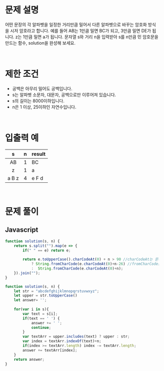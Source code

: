 # 문제 설명

어떤 문장의 각 알파벳을 일정한 거리만큼 밀어서 다른 알파벳으로 바꾸는 암호화 방식을 시저 암호라고 합니다. 예를 들어 AB는 1만큼 밀면 BC가 되고, 3만큼 밀면 DE가 됩니다. z는 1만큼 밀면 a가 됩니다. 문자열 s와 거리 n을 입력받아 s를 n만큼 민 암호문을 만드는 함수, solution을 완성해 보세요.

<br />

# 제한 조건

- 공백은 아무리 밀어도 공백입니다. <br />
- s는 알파벳 소문자, 대문자, 공백으로만 이루어져 있습니다. <br />
- s의 길이는 8000이하입니다. <br />
- n은 1 이상, 25이하인 자연수입니다. <br />

<br />

# 입출력 예

|   s   | n   | result |
| :---: | --- | ------ |
|  AB   | 1   | BC     |
|   z   | 1   | a      |
| a B z | 4   | e F d  |

<br />

# 문제 풀이

## Javascript

```js
function solution(s, n) {
    return s.split("").map(e => {
        if(" " == e) return e;
 
        return e.toUpperCase().charCodeAt(0) + n > 90 //charCodeAt는 문자열중 하나를 선택하여 아스키코드 번호로 변환해주는 함수
            ? String.fromCharCode(e.charCodeAt(0)+n-26) //fromCharCode는 아스키코드번호를 받아 문자열을 구성해주는 함수
            :  String.fromCharCode(e.charCodeAt(0)+n);
    }).join("");
}

```

```js
function solution(s, n) {
    let str = "abcdefghijklmnopqrstuvwxyz";
    let upper = str.toUpperCase()
    let answer= '';
 
    for(var i in s){
        var text = s[i];
        if(text == ' ') {
            answer += ' '; 
            continue;
        }
        var textArr = upper.includes(text) ? upper : str;
        var index = textArr.indexOf(text)+n;
        if(index >= textArr.length) index -= textArr.length;
        answer += textArr[index];
    }
    return answer;
}
```